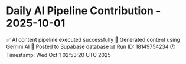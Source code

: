 # Daily AI Pipeline Contribution - 2025-10-01

✅ AI content pipeline executed successfully
🤖 Generated content using Gemini AI
💾 Posted to Supabase database
📊 Run ID: 18149754234
🕐 Timestamp: Wed Oct  1 02:53:20 UTC 2025
